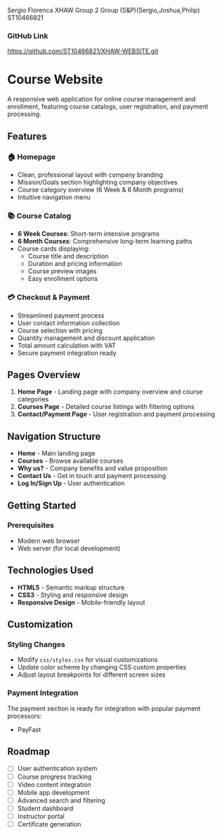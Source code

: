 Sergio Florenca XHAW Group 2 Group (S&P)(Sergio,Joshua,Philip)
ST10466821

### GitHub Link
https://github.com/ST10466821/XHAW-WEBSITE.git


# Course Website
A responsive web application for online course management and enrollment, featuring course catalogs, user registration, and payment processing.

## Features

### 🏠 Homepage
- Clean, professional layout with company branding
- Mission/Goals section highlighting company objectives
- Course category overview (6 Week & 6 Month programs)
- Intuitive navigation menu

### 📚 Course Catalog
- **6 Week Courses**: Short-term intensive programs
- **6 Month Courses**: Comprehensive long-term learning paths
- Course cards displaying:
  - Course title and description
  - Duration and pricing information
  - Course preview images
  - Easy enrollment options

### 💳 Checkout & Payment
- Streamlined payment process
- User contact information collection
- Course selection with pricing
- Quantity management and discount application
- Total amount calculation with VAT
- Secure payment integration ready

## Pages Overview

1. **Home Page** - Landing page with company overview and course categories
2. **Courses Page** - Detailed course listings with filtering options
3. **Contact/Payment Page** - User registration and payment processing

## Navigation Structure

- **Home** - Main landing page
- **Courses** - Browse available courses
- **Why us?** - Company benefits and value proposition
- **Contact Us** - Get in touch and payment processing
- **Log In/Sign Up** - User authentication

## Getting Started

### Prerequisites
- Modern web browser
- Web server (for local development)

## Technologies Used

- **HTML5** - Semantic markup structure
- **CSS3** - Styling and responsive design
- **Responsive Design** - Mobile-friendly layout

## Customization
### Styling Changes

- Modify `css/styles.css` for visual customizations
- Update color scheme by changing CSS custom properties
- Adjust layout breakpoints for different screen sizes

### Payment Integration

The payment section is ready for integration with popular payment processors:
- PayFast
## Roadmap

- [ ] User authentication system
- [ ] Course progress tracking
- [ ] Video content integration
- [ ] Mobile app development
- [ ] Advanced search and filtering
- [ ] Student dashboard
- [ ] Instructor portal
- [ ] Certificate generation
